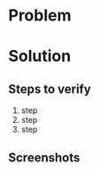 Problem
=======

<!-- describe what motivated this PR -->

<!-- link to issue or ticket -->

Solution
========

Steps to verify
---------------

1. step
1. step
1. step

Screenshots
-----------
